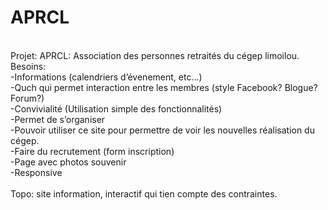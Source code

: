 # APRCL
<br>
Projet: APRCL: Association des personnes retraités du cégep limoilou.
<br>
Besoins:<br>
-Informations (calendriers d’évenement, etc...) <br>
-Quch qui permet interaction entre les membres (style Facebook? Blogue? Forum?)<br>
-Convivialité (Utilisation simple des fonctionnalités)<br>
-Permet de s’organiser <br>
-Pouvoir utiliser ce site pour permettre de voir les nouvelles réalisation du cégep.<br>
-Faire du recrutement (form inscription)<br>
-Page avec photos souvenir<br>
-Responsive <br>
<br>
Topo: site information, interactif qui tien compte des contraintes.
